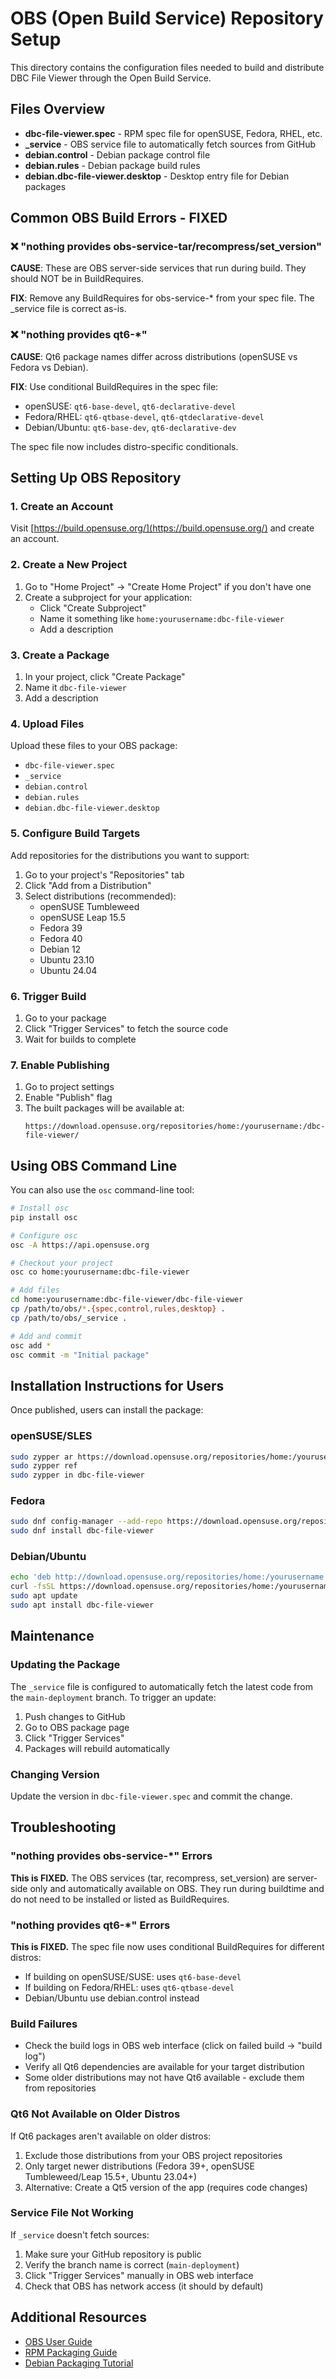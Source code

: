 # OBS (Open Build Service) Repository Setup

This directory contains the configuration files needed to build and distribute DBC File Viewer through the Open Build Service.

## Files Overview

- **dbc-file-viewer.spec** - RPM spec file for openSUSE, Fedora, RHEL, etc.
- **_service** - OBS service file to automatically fetch sources from GitHub
- **debian.control** - Debian package control file
- **debian.rules** - Debian package build rules
- **debian.dbc-file-viewer.desktop** - Desktop entry file for Debian packages

## Common OBS Build Errors - FIXED

### ❌ "nothing provides obs-service-tar/recompress/set_version"
**CAUSE**: These are OBS server-side services that run during build. They should NOT be in BuildRequires.

**FIX**: Remove any BuildRequires for obs-service-* from your spec file. The _service file is correct as-is.

### ❌ "nothing provides qt6-*"
**CAUSE**: Qt6 package names differ across distributions (openSUSE vs Fedora vs Debian).

**FIX**: Use conditional BuildRequires in the spec file:
- openSUSE: `qt6-base-devel`, `qt6-declarative-devel`
- Fedora/RHEL: `qt6-qtbase-devel`, `qt6-qtdeclarative-devel`
- Debian/Ubuntu: `qt6-base-dev`, `qt6-declarative-dev`

The spec file now includes distro-specific conditionals.

## Setting Up OBS Repository

### 1. Create an Account
Visit [https://build.opensuse.org/](https://build.opensuse.org/) and create an account.

### 2. Create a New Project
1. Go to "Home Project" → "Create Home Project" if you don't have one
2. Create a subproject for your application:
   - Click "Create Subproject"
   - Name it something like `home:yourusername:dbc-file-viewer`
   - Add a description

### 3. Create a Package
1. In your project, click "Create Package"
2. Name it `dbc-file-viewer`
3. Add a description

### 4. Upload Files
Upload these files to your OBS package:
- `dbc-file-viewer.spec`
- `_service`
- `debian.control`
- `debian.rules`
- `debian.dbc-file-viewer.desktop`

### 5. Configure Build Targets
Add repositories for the distributions you want to support:
1. Go to your project's "Repositories" tab
2. Click "Add from a Distribution"
3. Select distributions (recommended):
   - openSUSE Tumbleweed
   - openSUSE Leap 15.5
   - Fedora 39
   - Fedora 40
   - Debian 12
   - Ubuntu 23.10
   - Ubuntu 24.04

### 6. Trigger Build
1. Go to your package
2. Click "Trigger Services" to fetch the source code
3. Wait for builds to complete

### 7. Enable Publishing
1. Go to project settings
2. Enable "Publish" flag
3. The built packages will be available at:
   ```
   https://download.opensuse.org/repositories/home:/yourusername:/dbc-file-viewer/
   ```

## Using OBS Command Line

You can also use the `osc` command-line tool:

```bash
# Install osc
pip install osc

# Configure osc
osc -A https://api.opensuse.org

# Checkout your project
osc co home:yourusername:dbc-file-viewer

# Add files
cd home:yourusername:dbc-file-viewer/dbc-file-viewer
cp /path/to/obs/*.{spec,control,rules,desktop} .
cp /path/to/obs/_service .

# Add and commit
osc add *
osc commit -m "Initial package"
```

## Installation Instructions for Users

Once published, users can install the package:

### openSUSE/SLES
```bash
sudo zypper ar https://download.opensuse.org/repositories/home:/yourusername:/dbc-file-viewer/openSUSE_Tumbleweed/ dbc-file-viewer
sudo zypper ref
sudo zypper in dbc-file-viewer
```

### Fedora
```bash
sudo dnf config-manager --add-repo https://download.opensuse.org/repositories/home:/yourusername:/dbc-file-viewer/Fedora_40/
sudo dnf install dbc-file-viewer
```

### Debian/Ubuntu
```bash
echo 'deb http://download.opensuse.org/repositories/home:/yourusername:/dbc-file-viewer/xUbuntu_24.04/ /' | sudo tee /etc/apt/sources.list.d/dbc-file-viewer.list
curl -fsSL https://download.opensuse.org/repositories/home:/yourusername:/dbc-file-viewer/xUbuntu_24.04/Release.key | gpg --dearmor | sudo tee /etc/apt/trusted.gpg.d/dbc-file-viewer.gpg > /dev/null
sudo apt update
sudo apt install dbc-file-viewer
```

## Maintenance

### Updating the Package
The `_service` file is configured to automatically fetch the latest code from the `main-deployment` branch. To trigger an update:
1. Push changes to GitHub
2. Go to OBS package page
3. Click "Trigger Services"
4. Packages will rebuild automatically

### Changing Version
Update the version in `dbc-file-viewer.spec` and commit the change.

## Troubleshooting

### "nothing provides obs-service-*" Errors
**This is FIXED.** The OBS services (tar, recompress, set_version) are server-side only and automatically available on OBS. They run during buildtime and do not need to be installed or listed as BuildRequires.

### "nothing provides qt6-*" Errors  
**This is FIXED.** The spec file now uses conditional BuildRequires for different distros:
- If building on openSUSE/SUSE: uses `qt6-base-devel`
- If building on Fedora/RHEL: uses `qt6-qtbase-devel`  
- Debian/Ubuntu use debian.control instead

### Build Failures
- Check the build logs in OBS web interface (click on failed build → "build log")
- Verify all Qt6 dependencies are available for your target distribution
- Some older distributions may not have Qt6 available - exclude them from repositories

### Qt6 Not Available on Older Distros
If Qt6 packages aren't available on older distros:
1. Exclude those distributions from your OBS project repositories
2. Only target newer distributions (Fedora 39+, openSUSE Tumbleweed/Leap 15.5+, Ubuntu 23.04+)
3. Alternative: Create a Qt5 version of the app (requires code changes)

### Service File Not Working
If `_service` doesn't fetch sources:
1. Make sure your GitHub repository is public
2. Verify the branch name is correct (`main-deployment`)
3. Click "Trigger Services" manually in OBS web interface
4. Check that OBS has network access (it should by default)

## Additional Resources

- [OBS User Guide](https://openbuildservice.org/help/manuals/obs-user-guide/)
- [RPM Packaging Guide](https://rpm-packaging-guide.github.io/)
- [Debian Packaging Tutorial](https://www.debian.org/doc/manuals/maint-guide/)

